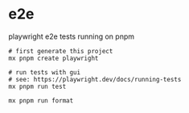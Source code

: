 # e2e

playwright e2e tests running on pnpm

```shell
# first generate this project
mx pnpm create playwright

# run tests with gui
# see: https://playwright.dev/docs/running-tests
mx pnpm run test

mx pnpm run format
```
